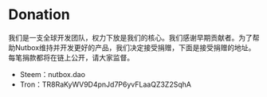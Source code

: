 # Donation

我们是一支全球开发团队，权力下放是我们的核心。我们感谢早期贡献者。为了帮助Nutbox维持并开发更好的产品，我们决定接受捐赠，下面是接受捐赠的地址。每笔捐款都将在链上公开，请大家监督。

* Steem：nutbox.dao
* Tron：TR8RaKyWV9D4pnJd7P6yvFLaaQZ3Z2SqhA
